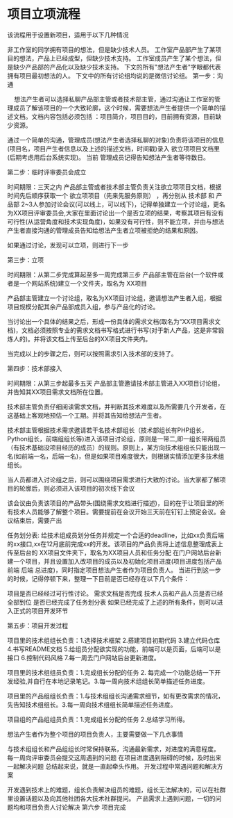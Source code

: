 # 项目立项流程
该流程用于设置新项目，适用于以下几种情况

非工作室的同学拥有项目的想法，但是缺少技术人员。
工作室产品部产生了某项目的想法，产品上已经成型，但缺少技术支持。
工作室成员产生了某个想法，但是缺少产品部的产品化以及缺少技术支持。
下文的所有"想法产生者"字眼都代表拥有项目最初想法的人。 下文中的所有讨论组均说的是微信讨论组。
第一步：沟通

    想法产生者可以选择私聊产品部主管或者技术部主管，通过沟通让工作室的管理成员了解该项目的一个大致轮廓，这个时候，需要想法产生者提供一个简单的描述文档。文档内容包括必须包括 ：项目简介，项目目的，目前拥有资源，目前缺少资源。

通过一个简单的沟通，管理成员(想法产生者选择私聊的对象)负责将该项目的信息(项目名，项目产生者信息以及上述的描述文档，时间戳)录入 欲立项项目文档里 (后期考虑用后台系统实现)。 当前 管理成员记得告知想法产生者等待数日。

第二步：临时评审委员会成立

时间期限：三天之内
产品部主管或者技术部主管负责关注欲立项项目文档，根据时间先后顺序获取一个 欲立项项目（先来先服务原则） ，再分别从 技术部 和 产品部 2~3人参加讨论会议(可以线上，可以线下)，记得单独建立一个讨论组，更名为XX项目评审委员会,大家在里面讨论出一个是否立项的结果，考察其项目有没有可行性(从运营角度和技术实现角度)，如果没有可行性，则不能立项，并由与想法产生者直接沟通的管理成员告知给想法产生者立项被拒绝的结果和原因。

如果通过讨论，发现可以立项，则进行下一步

第三步：立项

时间期限：从第二步完成算起至多一周完成第三步
产品部主管在后台(一个软件或者是一个网站系统)建立一个文件夹，取名为 XX项目

产品部主管建立一个讨论组，取名为XX项目讨论组，邀请想法产生者入组，根据项目规模分配其余产品部成员入组，参与产品化的讨论。

当讨论出一个具体的结果之后，形成一份具体的需求文档(取名为“XX项目需求文档)，文档必须按照专业的需求文档书写格式进行书写(对于新人产品，这是非常锻炼人的)。并将该文档上传至后台的XX项目文件夹内。

当完成以上的步骤之后，则可以按照需求引入技术部的支持了。

第四步：技术部接入

时间期限：从第三步起最多五天
产品部主管邀请技术部主管进入XX项目讨论组，并告知其XX项目需求文档所在位置。

技术部主管负责仔细阅读需求文档，并判断其技术难度以及所需要几个开发者，在这基础上客观地预估一个工期。并将其告知给想法产生者。

技术部主管根据技术需求邀请若干名技术部组长（技术部组长有PHP组长，Python组长，前端组组长等)进入该项目讨论组，原则是一带二,即一组长带两组员（有技术基础没项目经历的成员）的规则。原则上，某方向技术组组长只能出现一名(如前端一名，后端一名)，但是如果项目难度很大，则根据实情添加更多技术组组长。

当人员都进入讨论组之后，则可以围绕项目需求进行大致的讨论。当大家都了解项目的轮廓后，则必须进入该项目的初次线下会议

该会议由负责该项目的产品带头(围绕需求文档进行描述)，目的在于让项目里的所有技术人员能够了解整个项目。需要提前在会议开始三天前在钉钉上预定会议。会议结束后，需要产出

任务划分表: 给技术组成员划分任务并规定一个合适的deadline，比如xx负责后端的xx接口,xx在12月底前完成xx的开发。该项目的产品负责将上述信息整理成表上传至后台的 XX项目文件夹下，取名为XX项目人员和任务分配
在门户网站后台新建一个项目，并且设置加入改项目的成员以及初始化项目进度(项目进度包括产品 前端 后端 总进度)，同时指定项目想法产生者作为项目负责人。
当进行到这一步的时候，记得停顿下来，整理一下目前是否已经存在以下几个条件：

项目是否已经经过可行性讨论。
需求文档是否完成
技术人员和产品人员是否已经全部到位
是否已经完成了任务划分表
如果已经完成了上述的所有条件，则可以进入正式的项目开发环节

第五步：项目开发过程

项目里的技术组组长负责：1.选择技术框架 2.搭建项目初期代码 3.建立代码仓库 4.书写README文档 5.给组员分配欲实现的功能，前端可以是页面，后端可以是接口 6.控制代码风格 7.每一周去门户网站后台更新进度。

项目里的技术组组员负责：1.完成组长分配的任务 2. 每完成一个功能总结一下开发经验,并自行在本地记录笔记。3.每一周向技术组组长简单描述任务进度。

项目里的产品组组长负责：1.与技术组组长沟通需求细节，如有更改需求的情况，先告知技术组组长。3.每一周向技术组组长简单描述任务进度。

项目组的产品组组员负责：1.完成组长分配的任务 2.总结学习所得。

想法产生者作为整个项目的项目负责人，主要需要做一下几点事情

与技术组组长和产品组组长时常保持联系，沟通最新需求，对进度的满意程度。
每一周向评审委员会提交这周遇到的问题
在项目进度遇到阻碍的时候，及时出来一起解决问题
总结起来说，就是一直起牵头作用。
开发过程中常遇问题和解决方案

开发遇到技术上的难题，组长负责解决组员的难题，组长无法解决的，可以在社群里设置话题以及向其他社团各大技术社群提问。
产品需求上遇到问题，一切的问题均和项目负责人讨论解决
第六步 项目完成

